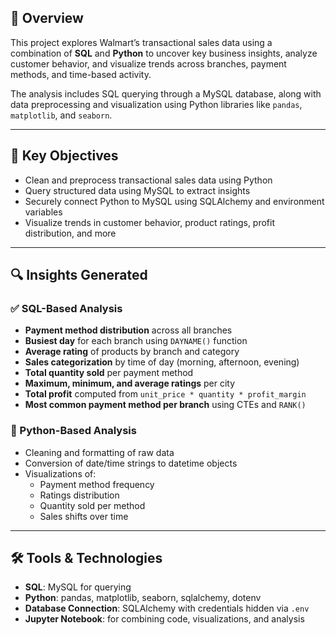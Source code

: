 
## 📄 Overview

This project explores Walmart’s transactional sales data using a combination of **SQL** and **Python** to uncover key business insights, analyze customer behavior, and visualize trends across branches, payment methods, and time-based activity.

The analysis includes SQL querying through a MySQL database, along with data preprocessing and visualization using Python libraries like `pandas`, `matplotlib`, and `seaborn`.

---

## 🧠 Key Objectives

- Clean and preprocess transactional sales data using Python
- Query structured data using MySQL to extract insights
- Securely connect Python to MySQL using SQLAlchemy and environment variables
- Visualize trends in customer behavior, product ratings, profit distribution, and more

---

## 🔍 Insights Generated

### ✅ SQL-Based Analysis
- **Payment method distribution** across all branches
- **Busiest day** for each branch using `DAYNAME()` function
- **Average rating** of products by branch and category
- **Sales categorization** by time of day (morning, afternoon, evening)
- **Total quantity sold** per payment method
- **Maximum, minimum, and average ratings** per city
- **Total profit** computed from `unit_price * quantity * profit_margin`
- **Most common payment method per branch** using CTEs and `RANK()`

### 🐍 Python-Based Analysis
- Cleaning and formatting of raw data
- Conversion of date/time strings to datetime objects
- Visualizations of:
  - Payment method frequency
  - Ratings distribution
  - Quantity sold per method
  - Sales shifts over time

---

## 🛠️ Tools & Technologies

- **SQL**: MySQL for querying
- **Python**: pandas, matplotlib, seaborn, sqlalchemy, dotenv
- **Database Connection**: SQLAlchemy with credentials hidden via `.env`
- **Jupyter Notebook**: for combining code, visualizations, and analysis
